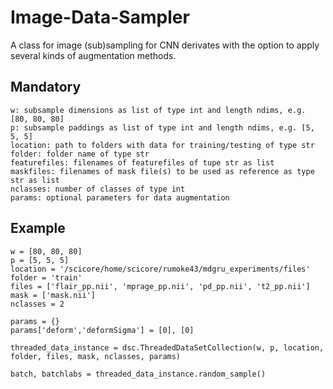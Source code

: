 # Image-Data-Sampler
A class for image (sub)sampling for CNN derivates with the option to apply several kinds of augmentation methods.


Mandatory
----------



    w: subsample dimensions as list of type int and length ndims, e.g. [80, 80, 80]
    p: subsample paddings as list of type int and length ndims, e.g. [5, 5, 5]
    location: path to folders with data for training/testing of type str
    folder: folder name of type str
    featurefiles: filenames of featurefiles of tupe str as list
    maskfiles: filenames of mask file(s) to be used as reference as type str as list
    nclasses: number of classes of type int
    params: optional parameters for data augmentation
    
    
Example
-------

    w = [80, 80, 80]
    p = [5, 5, 5]
    location = '/scicore/home/scicore/rumoke43/mdgru_experiments/files'
    folder = 'train'
    files = ['flair_pp.nii', 'mprage_pp.nii', 'pd_pp.nii', 't2_pp.nii']
    mask = ['mask.nii']
    nclasses = 2
    
    params = {}
    params['deform','deformSigma'] = [0], [0]
    
    threaded_data_instance = dsc.ThreadedDataSetCollection(w, p, location, folder, files, mask, nclasses, params)
    
    batch, batchlabs = threaded_data_instance.random_sample()
